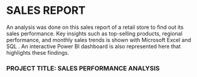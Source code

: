 # SALES REPORT
 An analysis was done on this sales report of a retail store to find out its sales performance.  Key insights such as top-selling products, regional  performance, and monthly sales trends is shown with Microsoft Excel and SQL  . An interactive Power BI  dashboard is also represented here that highlights these findings.

### PROJECT TITLE: SALES PERFORMANCE ANALYSIS
